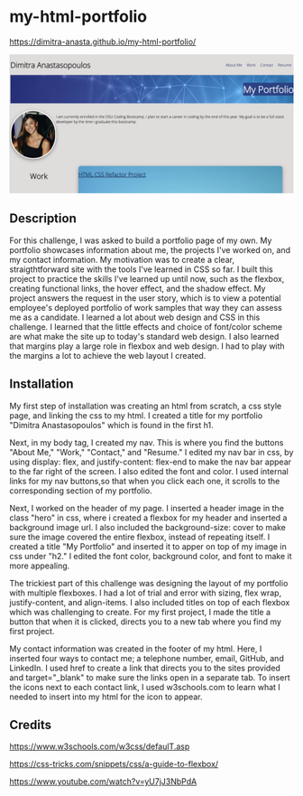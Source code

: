# my-html-portfolio

https://dimitra-anasta.github.io/my-html-portfolio/


![portfolio preview](assets/images/Screen%20Shot%202022-07-28%20at%204.56.34%20PM.png) 

## Description

For this challenge, I was asked to build a portfolio page of my own. My portfolio showcases information about me, the projects I've worked on, and my contact information. My motivation was to create a clear, straigthtforward site with the tools I've learned in CSS so far. I built this project to practice the skills I've learned up until now, such as the flexbox, creating functional links, the hover effect, and the shadow effect. My project answers the request in the user story, which is to view a potential employee's deployed portfolio of work samples that way they can assess me as a candidate. I learned a lot about web design and CSS in this challenge. I learned that the little effects and choice of font/color scheme are what make the site up to today's standard web design. I also learned that margins play a large role in flexbox and web design. I had to play with the margins a lot to achieve the web layout I created.

## Installation

My first step of installation was creating an html from scratch, a css style page, and linking the css to my html. I created a title for my portfolio "Dimitra Anastasopoulos" which is found in the first h1.

Next, in my body tag, I created my nav. This is where you find the buttons "About Me," "Work," "Contact," and "Resume." I edited my nav bar in css, by using display: flex, and justify-content: flex-end to make the nav bar appear to the far right of the screen. I also edited the font and color. I used internal links for my nav buttons,so that when you click each one, it scrolls to the corresponding section of my portfolio. 

Next, I worked on the header of my page. I inserted a header image in the class "hero" in css, where i created a flexbox for my header and inserted a background image url. I also included the background-size: cover to make sure the image covered the entire flexbox, instead of repeating itself. I created a title "My Portfolio" and inserted it to apper on top of my image in css under "h2." I edited the font color, background color, and font to make it more appealing.

The trickiest part of this challenge was designing the layout of my portfolio with multiple flexboxes. I had a lot of trial and error with sizing, flex wrap, justify-content, and align-items. I also included titles on top of each flexbox which was challenging to create. For my first project, I made the title a button that when it is clicked, directs you to a new tab where you find my first project. 

My contact information was created in the footer of my html. Here, I inserted four ways to contact me; a telephone number, email, GitHub, and LinkedIn. I used href to create a link that directs you to the sites provided and target="_blank" to make sure the links open in a separate tab. To insert the icons next to each contact link, I used w3schools.com to learn what I needed to insert into my html for the icon to appear.




## Credits

https://www.w3schools.com/w3css/defaulT.asp

https://css-tricks.com/snippets/css/a-guide-to-flexbox/

https://www.youtube.com/watch?v=yU7jJ3NbPdA





